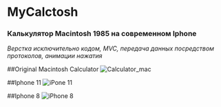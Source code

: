 # MyCalctosh
### Калькулятор Macintosh 1985 на современном Iphone
*Верстка исключительно кодом, MVC, передача данных посредством протоколов, анимации нажатия*

##Original Macintosh Calculator
![Calculator_mac](https://user-images.githubusercontent.com/79677367/189838251-fd4ea6ca-6d79-49e8-aead-5d71f1317f7f.png)

##Iphone 11
![ iPone 11](https://user-images.githubusercontent.com/79677367/189838273-cf4976a6-a918-4e17-a58b-bf6334d78b0d.png)

##Iphone 8
![iPhone 8](https://user-images.githubusercontent.com/79677367/189838281-e5a56744-9e5c-4930-b094-29f99099db4b.png)

